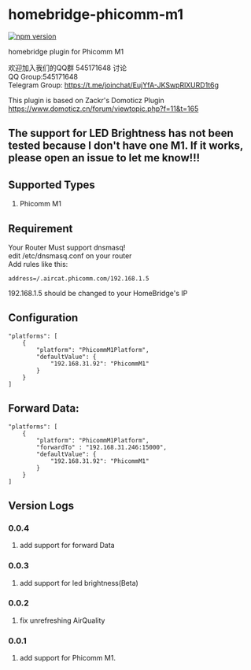 # homebridge-phicomm-m1

[![npm version](https://badge.fury.io/js/homebridge-phicomm-m1.svg)](https://badge.fury.io/js/homebridge-phicomm-m1)

homebridge plugin for Phicomm M1
  
欢迎加入我们的QQ群 545171648 讨论  
QQ Group:545171648  
Telegram Group: https://t.me/joinchat/EujYfA-JKSwpRlXURD1t6g  

This plugin is based on Zackr's Domoticz Plugin  
https://www.domoticz.cn/forum/viewtopic.php?f=11&t=165  

## The support for LED Brightness has not been tested because I don't have one M1. If it works, please open an issue to let me know!!!

## Supported Types
1. Phicomm M1

## Requirement  
Your Router Must support dnsmasq!  
edit /etc/dnsmasq.conf on your router  
Add rules like this:
```
address=/.aircat.phicomm.com/192.168.1.5
```
192.168.1.5 should be changed to your HomeBridge's IP

## Configuration
```
"platforms": [
    {
        "platform": "PhicommM1Platform",
        "defaultValue": {
            "192.168.31.92": "PhicommM1"
        }
    }
]
```

## Forward Data:
```
"platforms": [
    {
        "platform": "PhicommM1Platform",
        "forwardTo" : "192.168.31.246:15000",
        "defaultValue": {
            "192.168.31.92": "PhicommM1"
        }
    }
]
```

## Version Logs 
### 0.0.4
1. add support for forward Data
### 0.0.3
1. add support for led brightness(Beta)
### 0.0.2
1. fix unrefreshing AirQuality
### 0.0.1
1. add support for Phicomm M1.
